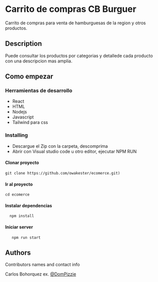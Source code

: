# Carrito de compras CB Burguer

Carrito de compras para venta de hamburguesas de la region y otros productos.

## Description

Puede consultar los productos por categorias y detallede cada producto con una descripcion mas amplia.

## Como empezar

### Herramientas de desarrollo


* React
* HTML
* Nodejs
* Javascript
* Tailwind para css


### Installing

* Descargue el Zip con la carpeta, descomprima
* Abrir con Visual studio code u otro editor, ejecutar NPM RUN 

#### Clonar proyecto

```
git clone https://github.com/owakester/ecomerce.git)
```
#### Ir al proyecto

```
cd ecomerce
```

#### Instalar dependencias

```
  npm install
```

#### Iniciar server
```
   npm run start
```

## Authors

Contributors names and contact info

Carlos Bohorquez
ex. [@DomPizzie](https://twitter.com/owake)
